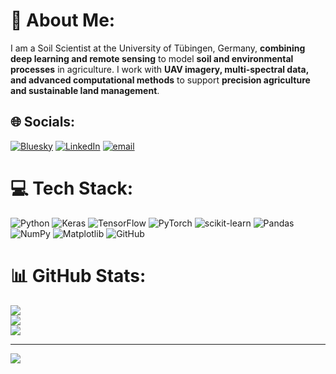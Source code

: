 # 💫 About Me:
I am a Soil Scientist at the University of Tübingen, Germany, **combining deep learning and remote sensing** to model **soil and environmental processes** in agriculture. I work with **UAV imagery, multi-spectral data, and advanced computational methods** to support **precision agriculture and sustainable land management**. 




## 🌐 Socials:
[![Bluesky](https://img.shields.io/badge/bluesky-0285FF?style=for-the-badge&logo=bluesky&logoColor=%23FFFFFF)](https://bsky.app/profile/hadi99shokati.bsky.social) [![LinkedIn](https://img.shields.io/badge/LinkedIn-%230077B5.svg?logo=linkedin&logoColor=white)](https://linkedin.com/in/hadi-shokati) [![email](https://img.shields.io/badge/Email-D14836?logo=gmail&logoColor=white)](mailto:hadi.shokati@uni-tuebingen.de) 

# 💻 Tech Stack:
![Python](https://img.shields.io/badge/python-3670A0?style=for-the-badge&logo=python&logoColor=ffdd54) ![Keras](https://img.shields.io/badge/Keras-%23D00000.svg?style=for-the-badge&logo=Keras&logoColor=white) ![TensorFlow](https://img.shields.io/badge/TensorFlow-%23FF6F00.svg?style=for-the-badge&logo=TensorFlow&logoColor=white) ![PyTorch](https://img.shields.io/badge/PyTorch-%23EE4C2C.svg?style=for-the-badge&logo=PyTorch&logoColor=white) ![scikit-learn](https://img.shields.io/badge/scikit--learn-%23F7931E.svg?style=for-the-badge&logo=scikit-learn&logoColor=white) ![Pandas](https://img.shields.io/badge/pandas-%23150458.svg?style=for-the-badge&logo=pandas&logoColor=white) ![NumPy](https://img.shields.io/badge/numpy-%23013243.svg?style=for-the-badge&logo=numpy&logoColor=white) ![Matplotlib](https://img.shields.io/badge/Matplotlib-%23ffffff.svg?style=for-the-badge&logo=Matplotlib&logoColor=black) ![GitHub](https://img.shields.io/badge/github-%23121011.svg?style=for-the-badge&logo=github&logoColor=white)
# 📊 GitHub Stats:
![](https://github-readme-stats.vercel.app/api?username=hadi1994shokati&theme=dark&hide_border=false&include_all_commits=false&count_private=false)<br/>
![](https://nirzak-streak-stats.vercel.app/?user=hadi1994shokati&theme=dark&hide_border=false)<br/>
![](https://github-readme-stats.vercel.app/api/top-langs/?username=hadi1994shokati&theme=dark&hide_border=false&include_all_commits=false&count_private=false&layout=compact)

---
[![](https://visitcount.itsvg.in/api?id=hadi1994shokati&icon=0&color=0)](https://visitcount.itsvg.in)

<!-- Proudly created with GPRM ( https://gprm.itsvg.in ) -->
